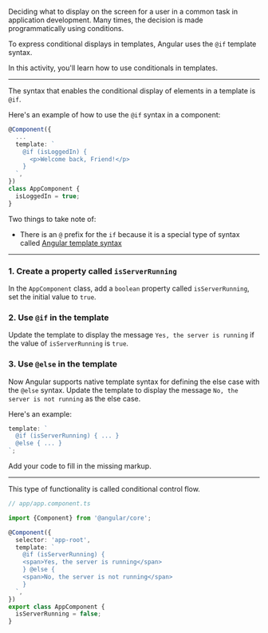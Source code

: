 Deciding what to display on the screen for a user in a common task in application development. Many times, the decision is made programmatically using conditions.

To express conditional displays in templates, Angular uses the `@if` template syntax.

In this activity, you'll learn how to use conditionals in templates.

---
The syntax that enables the conditional display of elements in a template is `@if`.

Here's an example of how to use the `@if` syntax in a component: 

```ts
@Component({
  ...
  template: `
    @if (isLoggedIn) {
      <p>Welcome back, Friend!</p>
    }
  `,
})
class AppComponent {
  isLoggedIn = true;
}
```

Two things to take note of:
- There is an `@` prefix for the `if` because it is a special type of syntax called [Angular template syntax](https://angular.dev/guide/templates)

---
### 1. Create a property called `isServerRunning`
In the `AppComponent` class, add a `boolean` property called `isServerRunning`, set the initial value to `true`.

### 2. Use `@if` in the template
Update the template to display the message `Yes, the server is running` if the value of `isServerRunning` is `true`.

### 3. Use `@else` in the template
Now Angular supports native template syntax for defining the else case with the `@else` syntax. Update the template to display the message `No, the server is not running` as the else case.

Here's an example:

```ts
template: `
  @if (isServerRunning) { ... }
  @else { ... }
`;
```

Add your code to fill in the missing markup.

---
This type of functionality is called conditional control flow.

```ts
// app/app.component.ts

import {Component} from '@angular/core';

@Component({
  selector: 'app-root',
  template: `
    @if (isServerRunning) {
    <span>Yes, the server is running</span>
    } @else {
    <span>No, the server is not running</span>
    }
  `,
})
export class AppComponent {
  isServerRunning = false;
}
```